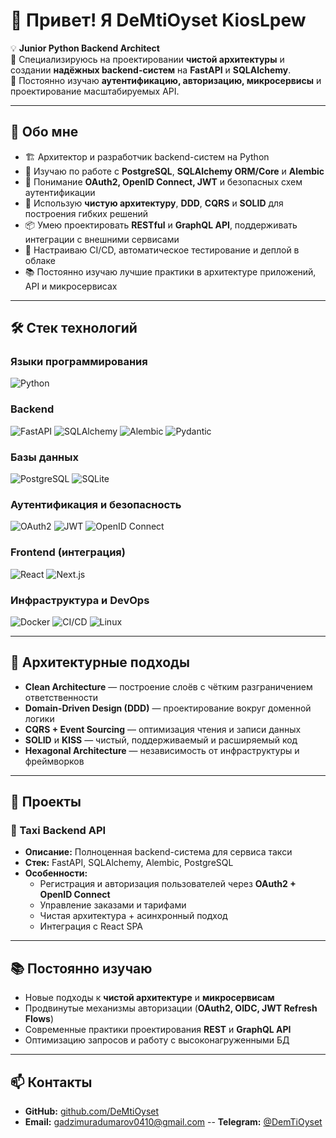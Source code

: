 # 👋 Привет! Я DeMtiOyset KiosLpew

💡 **Junior Python Backend Architect**  
🎯 Специализируюсь на проектировании **чистой архитектуры** и создании **надёжных backend-систем** на **FastAPI** и **SQLAlchemy**.  
🚀 Постоянно изучаю **аутентификацию, авторизацию, микросервисы** и проектирование масштабируемых API.  

---

## 🧩 Обо мне

- 🏗️ Архитектор и разработчик backend-систем на Python
- 💾 Изучаю по работе с **PostgreSQL**, **SQLAlchemy ORM/Core** и **Alembic**
- 🔐 Понимание **OAuth2, OpenID Connect, JWT** и безопасных схем аутентификации
- 🧠 Использую **чистую архитектуру**, **DDD**, **CQRS** и **SOLID** для построения гибких решений
- 📦 Умею проектировать **RESTful** и **GraphQL API**, поддерживать интеграции с внешними сервисами
- 🧪 Настраиваю CI/CD, автоматическое тестирование и деплой в облаке
- 📚 Постоянно изучаю лучшие практики в архитектуре приложений, API и микросервисах

---

## 🛠️ Стек технологий

### **Языки программирования**
![Python](https://img.shields.io/badge/Python-3776AB?style=for-the-badge&logo=python&logoColor=white)

### **Backend**
![FastAPI](https://img.shields.io/badge/FastAPI-009688?style=for-the-badge&logo=fastapi&logoColor=white)
![SQLAlchemy](https://img.shields.io/badge/SQLAlchemy-FF5733?style=for-the-badge&logo=python&logoColor=white)
![Alembic](https://img.shields.io/badge/Alembic-005571?style=for-the-badge&logo=python&logoColor=white)
![Pydantic](https://img.shields.io/badge/Pydantic-E92063?style=for-the-badge&logo=python&logoColor=white)

### **Базы данных**
![PostgreSQL](https://img.shields.io/badge/PostgreSQL-316192?style=for-the-badge&logo=postgresql&logoColor=white)
![SQLite](https://img.shields.io/badge/SQLite-003B57?style=for-the-badge&logo=sqlite&logoColor=white)

### **Аутентификация и безопасность**
![OAuth2](https://img.shields.io/badge/OAuth2-EB5424?style=for-the-badge&logo=openid&logoColor=white)
![JWT](https://img.shields.io/badge/JWT-000000?style=for-the-badge&logo=jsonwebtokens&logoColor=white)
![OpenID Connect](https://img.shields.io/badge/OpenID_Connect-FFB13B?style=for-the-badge&logo=openid&logoColor=black)

### **Frontend (интеграция)**
![React](https://img.shields.io/badge/React-20232A?style=for-the-badge&logo=react&logoColor=61DAFB)
![Next.js](https://img.shields.io/badge/Next.js-000000?style=for-the-badge&logo=nextdotjs&logoColor=white)

### **Инфраструктура и DevOps**
![Docker](https://img.shields.io/badge/Docker-2496ED?style=for-the-badge&logo=docker&logoColor=white)
![CI/CD](https://img.shields.io/badge/CI/CD-2088FF?style=for-the-badge&logo=githubactions&logoColor=white)
![Linux](https://img.shields.io/badge/Linux-FCC624?style=for-the-badge&logo=linux&logoColor=black)

---

## 📌 Архитектурные подходы

- **Clean Architecture** — построение слоёв с чётким разграничением ответственности
- **Domain-Driven Design (DDD)** — проектирование вокруг доменной логики
- **CQRS + Event Sourcing** — оптимизация чтения и записи данных
- **SOLID** и **KISS** — чистый, поддерживаемый и расширяемый код
- **Hexagonal Architecture** — независимость от инфраструктуры и фреймворков

---

## 📂 Проекты

### **🔹 Taxi Backend API**
- **Описание:** Полноценная backend-система для сервиса такси  
- **Стек:** FastAPI, SQLAlchemy, Alembic, PostgreSQL  
- **Особенности:**
  - Регистрация и авторизация пользователей через **OAuth2 + OpenID Connect**
  - Управление заказами и тарифами
  - Чистая архитектура + асинхронный подход
  - Интеграция с React SPA

---

## 📚 Постоянно изучаю

- Новые подходы к **чистой архитектуре** и **микросервисам**
- Продвинутые механизмы авторизации (**OAuth2, OIDC, JWT Refresh Flows**)
- Современные практики проектирования **REST** и **GraphQL API**
- Оптимизацию запросов и работу с высоконагруженными БД

---

## 📫 Контакты

- **GitHub:** [github.com/DeMtiOyset](https://github.com/DeMtiOyset)
- **Email:** gadzimuradumarov0410@gmail.com
-- **Telegram:** [@DemTiOyset](https://t.me/DemTiOyset)
